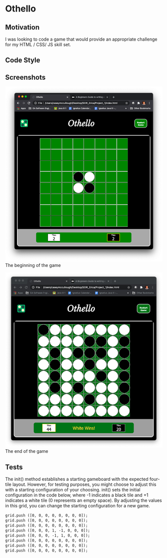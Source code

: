 # Othello

## Motivation

I was looking to code a game that would provide an appropriate challenge for my HTML / CSS/ JS skill set. 

## Code Style

## Screenshots

<img src = "https://github.com/caseymccullough/Othello/blob/master/img/Othello-begin.png">The beginning of the game</img>

<img src = "https://github.com/caseymccullough/Othello/blob/master/img/Othello-end.png">The end of the game</img>

## Tests

The init() method establishes a starting gameboard with the expected four-tile layout.  However, for testing purposes, you might choose to adjust this with a starting configuration of your choosing.  init() sets the initial configuration in the code below, where -1 indicates a black tile and +1 indicates a white tile (0 represents an empty space).  By adjusting the values in this grid, you can change the starting configuration for a new game. 

    grid.push ([0, 0, 0, 0, 0, 0, 0, 0]);
    grid.push ([0, 0, 0, 0, 0, 0, 0, 0]);
    grid.push ([0, 0, 0, 0, 0, 0, 0, 0]);
    grid.push ([0, 0, 0, 1, -1, 0, 0, 0]);
    grid.push ([0, 0, 0, -1, 1, 0, 0, 0]);
    grid.push ([0, 0, 0, 0, 0, 0, 0, 0]);
    grid.push ([0, 0, 0, 0, 0, 0, 0, 0]);
    grid.push ([0, 0, 0, 0, 0, 0, 0, 0]);
    


